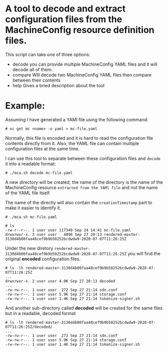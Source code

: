 # A tool to decode and extract configuration files from the MachineConfig resource definition files.

This script can take one of three options:
- decode
  you can provide multiple MachineConfig YAML files and it will decode all of them.
- compare
  Will decode two MachineConfig YAML files then compare between their contents
- help
  Gives a bried description about the tool


# Example:

Assuming I have generated a YAMl file using the following command:
~~~
# oc get mc <name> -o yaml > mc-file.yaml
~~~        

Normally, this file is encoded and it is hard to read the configuration file contents directly from it. Also, the YAML file can contain multiple configuration files at the same time.

I can use this tool to separate between these configuration files and `decode` it into a readable format:

~~~
# ./mca.sh decode mc-file.yaml
~~~

A new directory will be created, the name of the directory is the name of the MachineConfig resource `extracted from the YAMl file` and not the name of the YAML file itself.

The name of the directly will also contain the `creationTimestamp` part to make it easier to identify it.
~~~
# ./mca.sh mc-file.yaml

# ls
-rw-r--r--. 1 user user 117349 Sep 24 14:41 mc-file.yaml
drwxrwxr-x. 3 user user   4096 Sep 27 20:13 rendered-master-3130d4b00faa48cef9b9b50252bcdwdw9-2020-07-07T11:26:25Z
~~~

Under the new diretory `rendered-master-3130d4b00faa48cef9b9b50252bcdwdw9-2020-07-07T11:26:25Z` you will find the original **encoded** configuration files.
~~~
# ls -lh rendered-master-3130d4b00faa48cef9b9b50252bcdwdw9-2020-07-07T11:26:25Z
...
drwxrwxr-x. 2 user user 4.0K Sep 27 20:13 decoded
...
-rw-rw-r--. 1 user user  272 Sep 27 21:14 sdn.conf
-rw-rw-r--. 1 user user 5.9K Sep 27 21:14 storage.conf
-rw-rw-r--. 1 user user 1.4K Sep 27 21:14 tokenize-signer.sh
~~~
And another sub-directory called **decoded** will be created for the same files but in a readable, decoded format
~~~
# ls -lh rendered-master-3130d4b00faa48cef9b9b50252bcdwdw9-2020-07-07T11:26:25Z/decoded/
...
-rw-rw-r--. 1 user user  272 Sep 27 21:14 sdn.conf
-rw-rw-r--. 1 user user 5.9K Sep 27 21:14 storage.conf
-rw-rw-r--. 1 user user 1.4K Sep 27 21:14 tokenize-signer.sh
~~~
